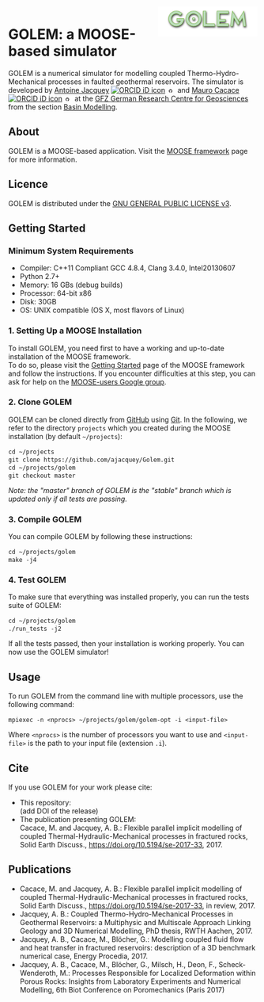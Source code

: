 <a href="https://github.com/ajacquey/Golem">
    <img src="images/golem_logo.png" alt="GOLEM logo" title="GOLEM: a MOOSE-based simulator" align="right" height="60" />
</a>

# GOLEM: a MOOSE-based simulator

GOLEM is a numerical simulator for modelling coupled Thermo-Hydro-Mechanical processes in faulted geothermal reservoirs.
The simulator is developed by [Antoine Jacquey](http://www.gfz-potsdam.de/en/staff/antoine-jacquey/) <a href="https://orcid.org/0000-0002-6259-4305" target="orcid.widget" rel="noopener noreferrer" style="vertical-align:top;"><img src="https://orcid.org/sites/default/files/images/orcid_16x16.png" style="width:1em;margin-right:.5em;" alt="ORCID iD icon"></a><a href="https://github.com/ajacquey/" target="github.widget" rel="noopener noreferrer" style="vertical-align:top;"><img src="images/GitHub-Mark-32px.png" style="width:0.5em;margin-right:.5em;" alt="GitHub icon id"></a> and [Mauro Cacace](http://www.gfz-potsdam.de/en/section/basin-modeling/staff/profil/mauro-cacace/) <a href="https://orcid.org/0000-0001-6101-9918" target="orcid.widget" rel="noopener noreferrer" style="vertical-align:top;"><img src="https://orcid.org/sites/default/files/images/orcid_16x16.png" style="width:1em;margin-right:.5em;" alt="ORCID iD icon"></a><a href="https://github.com/mcacace" target="github.widget" rel="noopener noreferrer" style="vertical-align:top;"><img src="images/GitHub-Mark-32px.png" style="width:0.5em;margin-right:.5em;" alt="GitHub icon id"></a> at the [GFZ German Research Centre for Geosciences](http://www.gfz-potsdam.de/en/home/) from the section [Basin Modelling](http://www.gfz-potsdam.de/en/section/basin-modeling/).

## About
GOLEM is a MOOSE-based application. Visit the [MOOSE framework](http://mooseframework.org) page for more information.

## Licence
GOLEM is distributed under the [GNU GENERAL PUBLIC LICENSE v3](https://github.com/ajacquey/Golem/blob/master/LICENSE).


## Getting Started

### Minimum System Requirements
* Compiler: C++11 Compliant GCC 4.8.4, Clang 3.4.0, Intel20130607
* Python 2.7+
* Memory: 16 GBs (debug builds)
* Processor: 64-bit x86
* Disk: 30GB
* OS: UNIX compatible (OS X, most flavors of Linux)

### 1. Setting Up a MOOSE Installation
To install GOLEM, you need first to have a working and up-to-date installation of the MOOSE framework.  
To do so, please visit the [Getting Started](http://mooseframework.org/getting-started/) page of the MOOSE framework and follow the instructions. If you encounter difficulties at this step, you can ask for help on the [MOOSE-users Google group](https://groups.google.com/forum/#!forum/moose-users).

### 2. Clone GOLEM
GOLEM can be cloned directly from [GitHub](https://github.com/ajacquey/Golem) using [Git](https://git-scm.com/). In the following, we refer to the directory `projects` which you created during the MOOSE installation (by default `~/projects`):  

    cd ~/projects
    git clone https://github.com/ajacquey/Golem.git
    cd ~/projects/golem
    git checkout master

*Note: the "master" branch of GOLEM is the "stable" branch which is updated only if all tests are passing.*

### 3. Compile GOLEM
You can compile GOLEM by following these instructions:

    cd ~/projects/golem
    make -j4

### 4. Test GOLEM
To make sure that everything was installed properly, you can run the tests suite of GOLEM:

    cd ~/projects/golem
    ./run_tests -j2

If all the tests passed, then your installation is working properly. You can now use the GOLEM simulator!

## Usage
To run GOLEM from the command line with multiple processors, use the following command:

    mpiexec -n <nprocs> ~/projects/golem/golem-opt -i <input-file>

Where `<nprocs>` is the number of processors you want to use and `<input-file>` is the path to your input file (extension `.i`).

## Cite

If you use GOLEM for your work please cite:
* This repository:  
(add DOI of the release)
* The publication presenting GOLEM:  
Cacace, M. and Jacquey, A. B.: Flexible parallel implicit modelling of coupled Thermal-Hydraulic-Mechanical processes in fractured rocks, Solid Earth Discuss., https://doi.org/10.5194/se-2017-33, 2017.

## Publications

* Cacace, M. and Jacquey, A. B.: Flexible parallel implicit modelling of coupled Thermal-Hydraulic-Mechanical processes in fractured rocks, Solid Earth Discuss., https://doi.org/10.5194/se-2017-33, in review, 2017.
* Jacquey, A. B.: Coupled Thermo-Hydro-Mechanical Processes in Geothermal Reservoirs: a Multiphysic and Multiscale Approach Linking Geology and 3D Numerical Modelling, PhD thesis, RWTH Aachen, 2017.
* Jacquey, A. B., Cacace, M., Blöcher, G.: Modelling coupled fluid flow and heat transfer in fractured reservoirs: description of a 3D benchmark numerical case, Energy Procedia, 2017.
* Jacquey, A. B., Cacace, M., Blöcher, G., Milsch, H., Deon, F., Scheck-Wenderoth, M.: Processes Responsible for Localized Deformation within Porous Rocks: Insights from Laboratory Experiments and Numerical Modelling, 6th Biot Conference on Poromechanics (Paris 2017)
